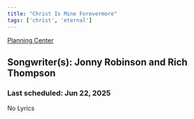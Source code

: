 ```yaml
---
title: "Christ Is Mine Forevermore"
tags: ['christ', 'eternal']
---
```


[Planning Center](https://services.planningcenteronline.com/songs/15169772)

## Songwriter(s): Jonny Robinson and Rich Thompson
### Last scheduled: Jun 22, 2025          

No Lyrics
